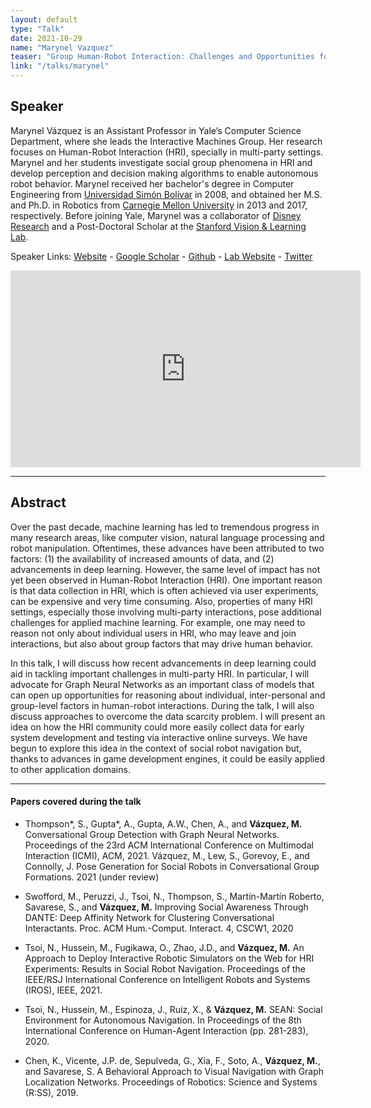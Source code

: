 ```yaml
---
layout: default
type: "Talk"
date: 2021-10-29
name: "Marynel Vazquez"
teaser: "Group Human-Robot Interaction: Challenges and Opportunities for Data-Driven Techniques"
link: "/talks/marynel"
---
```

## Speaker

Marynel Vázquez is an Assistant Professor in Yale’s Computer Science Department, where she leads the Interactive Machines Group. Her research focuses on Human-Robot Interaction (HRI), specially in multi-party settings. Marynel and her students investigate social group phenomena in HRI and develop perception and decision making algorithms to enable autonomous robot behavior. Marynel received her bachelor's degree in Computer Engineering from [Universidad Simón Bolívar](https://www.unisimon.edu.co/) in 2008, and obtained her M.S. and Ph.D. in Robotics from [Carnegie Mellon University](https://www.cmu.edu/) in 2013 and 2017, respectively. Before joining Yale, Marynel was a collaborator of [Disney Research](https://www.disneyresearch.com/) and a Post-Doctoral Scholar at the [Stanford Vision & Learning Lab](http://svl.stanford.edu/).



Speaker Links: [Website](https://marynel.net/) - [Google Scholar](https://scholar.google.com/citations?user=-wm8urcAAAAJ) - [Github](https://github.com/marynelv) - [Lab Website](https://interactive-machines.com/) - [Twitter](https://twitter.com/marynel_vazquez)

<iframe width="560" height="315" src="https://www.youtube.com/embed/V6DlSK67zdM" title="YouTube video player" frameborder="0" allow="accelerometer; autoplay; clipboard-write; encrypted-media; gyroscope; picture-in-picture" allowfullscreen></iframe>

---

## Abstract
Over the past decade, machine learning has led to tremendous progress in many research areas, like computer vision, natural language processing and robot manipulation. Oftentimes, these advances have been attributed to two factors: (1) the availability of increased amounts of data, and (2) advancements in deep learning. However, the same level of impact has not yet been observed in Human-Robot Interaction (HRI). One important reason is that data collection in HRI, which is often achieved via user experiments, can be expensive and very time consuming. Also, properties of many HRI settings, especially those involving multi-party interactions, pose additional challenges for applied machine learning. For example, one may need to reason not only about individual users in HRI, who may leave and join interactions, but also about group factors that may drive human behavior.

In this talk, I will discuss how recent advancements in deep learning could aid in tackling important challenges in multi-party HRI. In particular, I will advocate for Graph Neural Networks as an important class of models that can open up opportunities for reasoning about individual, inter-personal and group-level factors in human-robot interactions. During the talk, I will also discuss approaches to overcome the data scarcity problem. I will present an idea on how the HRI community could more easily collect data for early system development and testing via interactive online surveys. We have begun to explore this idea in the context of social robot navigation but, thanks to advances in game development engines, it could be easily applied to other application domains.

---

#### Papers covered during the talk

* Thompson*, S., Gupta*, A., Gupta, A.W., Chen, A., and **Vázquez, M.** Conversational Group Detection with Graph Neural Networks. Proceedings of the 23rd ACM International Conference on Multimodal Interaction (ICMI), ACM, 2021.
Vázquez, M., Lew, S., Gorevoy, E., and Connolly, J. Pose Generation for Social Robots in Conversational Group Formations. 2021 (under review) 

* Swofford, M., Peruzzi, J., Tsoi, N., Thompson, S., Martı́n-Martı́n Roberto, Savarese, S., and **Vázquez, M.** Improving Social Awareness Through DANTE: Deep Affinity Network for Clustering Conversational Interactants. Proc. ACM Hum.-Comput. Interact. 4, CSCW1, 2020

* Tsoi, N., Hussein, M., Fugikawa, O., Zhao, J.D., and **Vázquez, M.** An Approach to Deploy Interactive Robotic Simulators on the Web for HRI Experiments: Results in Social Robot Navigation. Proceedings of the IEEE/RSJ International Conference on Intelligent Robots and Systems (IROS), IEEE, 2021.

* Tsoi, N., Hussein, M., Espinoza, J., Ruiz, X., & **Vázquez, M.** SEAN: Social Environment for Autonomous Navigation. In Proceedings of the 8th International Conference on Human-Agent Interaction (pp. 281-283), 2020.

* Chen, K., Vicente, J.P. de, Sepulveda, G., Xia, F., Soto, A., **Vázquez, M.**, and Savarese, S. A Behavioral Approach to Visual Navigation with Graph Localization Networks. Proceedings of Robotics: Science and Systems (R:SS), 2019.
